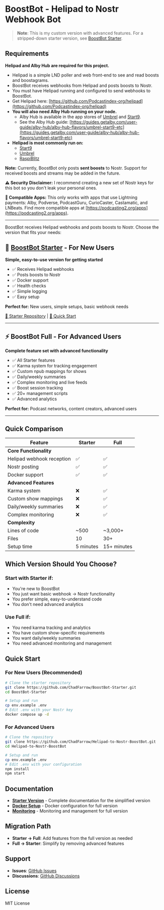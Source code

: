 # BoostBot - Helipad to Nostr Webhook Bot

> **Note**: This is my custom version with advanced features. For a stripped-down starter version, see [BoostBot Starter](https://github.com/ChadFarrow/BoostBot-Starter).

## Requirements

**Helipad and Alby Hub are required for this project.**

- Helipad is a simple LND poller and web front-end to see and read boosts and boostagrams.
- BoostBot receives webhooks from Helipad and posts boosts to Nostr.
- You must have Helipad running and configured to send webhooks to BoostBot.
- Get Helipad here: [https://github.com/Podcastindex-org/helipad](https://github.com/Podcastindex-org/helipad)
- **You will also need Alby Hub running on your node.**
  - Alby Hub is available in the app stores of [Umbrel](https://umbrel.com/) and [Start9](https://start9.com/).
  - See the Alby Hub guide: [https://guides.getalby.com/user-guide/alby-hub/alby-hub-flavors/umbrel-start9-etc](https://guides.getalby.com/user-guide/alby-hub/alby-hub-flavors/umbrel-start9-etc)
- **Helipad is most commonly run on:**
  - [Start9](https://start9.com/)
  - [Umbrel](https://umbrel.com/)
  - [RaspiBlitz](https://github.com/raspiblitz/raspiblitz)

**Note:** Currently, BoostBot only posts **sent boosts** to Nostr. Support for received boosts and streams may be added in the future.

**⚠️ Security Disclaimer:** I recommend creating a new set of Nostr keys for this bot so you don't leak your personal ones.

**📱 Compatible Apps:** This only works with apps that use Lightning payments: Alby, Podverse, PodcastGuru, CurioCaster, Castamatic, and LNBeats. Find more compatible apps at [https://podcasting2.org/apps](https://podcasting2.org/apps).

---

BoostBot receives Helipad webhooks and posts boosts to Nostr. Choose the version that fits your needs:

## 🚀 [BoostBot Starter](https://github.com/ChadFarrow/BoostBot-Starter) - For New Users
**Simple, easy-to-use version for getting started**

- ✅ Receives Helipad webhooks
- ✅ Posts boosts to Nostr  
- ✅ Docker support
- ✅ Health checks
- ✅ Simple logging
- ✅ Easy setup

**Perfect for:** New users, simple setups, basic webhook needs

[📖 Starter Repository](https://github.com/ChadFarrow/BoostBot-Starter) | [🚀 Quick Start](https://github.com/ChadFarrow/BoostBot-Starter#quick-start)

---

## ⚡ BoostBot Full - For Advanced Users
**Complete feature set with advanced functionality**

- ✅ All Starter features
- ✅ Karma system for tracking engagement
- ✅ Custom npub mappings for shows
- ✅ Daily/weekly summaries
- ✅ Complex monitoring and live feeds
- ✅ Boost session tracking
- ✅ 20+ management scripts
- ✅ Advanced analytics

**Perfect for:** Podcast networks, content creators, advanced users

---

## Quick Comparison

| Feature | Starter | Full |
|---------|---------|------|
| **Core Functionality** |
| Helipad webhook reception | ✅ | ✅ |
| Nostr posting | ✅ | ✅ |
| Docker support | ✅ | ✅ |
| **Advanced Features** |
| Karma system | ❌ | ✅ |
| Custom show mappings | ❌ | ✅ |
| Daily/weekly summaries | ❌ | ✅ |
| Complex monitoring | ❌ | ✅ |
| **Complexity** |
| Lines of code | ~500 | ~3,000+ |
| Files | 10 | 30+ |
| Setup time | 5 minutes | 15+ minutes |

## Which Version Should You Choose?

### Start with **Starter** if:
- You're new to BoostBot
- You just want basic webhook → Nostr functionality
- You prefer simple, easy-to-understand code
- You don't need advanced analytics

### Use **Full** if:
- You need karma tracking and analytics
- You have custom show-specific requirements
- You want daily/weekly summaries
- You need advanced monitoring and management

## Quick Start

### For New Users (Recommended)
```bash
# Clone the starter repository
git clone https://github.com/ChadFarrow/BoostBot-Starter.git
cd BoostBot-Starter

# Setup and run
cp env.example .env
# Edit .env with your Nostr key
docker compose up -d
```

### For Advanced Users
```bash
# Clone the repository  
git clone https://github.com/ChadFarrow/Helipad-to-Nostr-BoostBot.git
cd Helipad-to-Nostr-BoostBot

# Setup and run
cp env.example .env
# Edit .env with your configuration
npm install
npm start
```

## Documentation

- **[Starter Version](https://github.com/ChadFarrow/BoostBot-Starter)** - Complete documentation for the simplified version
- **[Docker Setup](./DOCKER.md)** - Docker configuration for full version
- **[Monitoring](./MONITORING.md)** - Monitoring and management for full version

## Migration Path

- **Starter → Full**: Add features from the full version as needed
- **Full → Starter**: Simplify by removing advanced features

## Support

- **Issues**: [GitHub Issues](https://github.com/your-repo/issues)
- **Discussions**: [GitHub Discussions](https://github.com/your-repo/discussions)

## License

MIT License